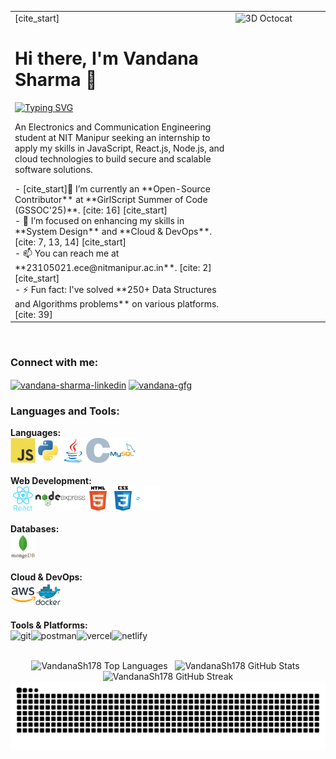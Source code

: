 <div align="center">
  </div>

<table width="100%">
  <tr>
    <td width="70%" valign="top">
      [cite_start]<h1 align="left">Hi there, I'm Vandana Sharma 👋 </h1>
      <p align="left">
        <a href="https://git.io/typing-svg"><img src="https://readme-typing-svg.demolab.com?font=Fira+Code&weight=600&size=25&pause=1000&color=00BFFF&width=435&lines=ECE+Student+at+NIT+Manipur;Full-Stack+Developer;Open-Source+Contributor;Problem+Solver" alt="Typing SVG" /></a>
      </p>
      <p align="left">
        An Electronics and Communication Engineering student at NIT Manipur seeking an internship to apply my skills in JavaScript, React.js, Node.js, and cloud technologies to build secure and scalable software solutions.
      </p>
      - [cite_start]🔭 I’m currently an **Open-Source Contributor** at **GirlScript Summer of Code (GSSOC'25)**. [cite: 16]
      [cite_start]<br>- 🌱 I’m focused on enhancing my skills in **System Design** and **Cloud & DevOps**. [cite: 7, 13, 14]
      [cite_start]<br>- 📫 You can reach me at **23105021.ece@nitmanipur.ac.in**. [cite: 2]
      [cite_start]<br>- ⚡ Fun fact: I've solved **250+ Data Structures and Algorithms problems** on various platforms. [cite: 39]
    </td>
    <td width="30%" valign="top">
      <img src="https://media.giphy.com/media/VbnUQpnihPSIgIXuZv/giphy.gif" alt="3D Octocat" width="100%">
    </td>
  </tr>
</table>

<br>

<h3 align="left">Connect with me:</h3>
<p align="left">
<a href="https://www.linkedin.com/in/vandana-sharma-2baba6205/" target="blank"><img align="center" src="https://raw.githubusercontent.com/rahuldkjain/github-profile-readme-generator/master/src/images/icons/Social/linked-in-alt.svg" alt="vandana-sharma-linkedin" height="30" width="40" /></a>
<a href="https://www.geeksforgeeks.org/user/striver178/" target="blank"><img align="center" src="https://raw.githubusercontent.com/rahuldkjain/github-profile-readme-generator/master/src/images/icons/Social/geeks-for-geeks.svg" alt="vandana-gfg" height="30" width="40" /></a>
</p>

<h3 align="left">Languages and Tools:</h3>
<p align="left">
    <strong>Languages:</strong><br>
    <img src="https://raw.githubusercontent.com/devicons/devicon/master/icons/javascript/javascript-original.svg" alt="javascript" width="40" height="40"/><img src="https://raw.githubusercontent.com/devicons/devicon/master/icons/python/python-original.svg" alt="python" width="40" height="40"/><img src="https://raw.githubusercontent.com/devicons/devicon/master/icons/java/java-original.svg" alt="java" width="40" height="40"/><img src="https://raw.githubusercontent.com/devicons/devicon/master/icons/c/c-original.svg" alt="c" width="40" height="40"/><img src="https://raw.githubusercontent.com/devicons/devicon/master/icons/mysql/mysql-original-wordmark.svg" alt="sql" width="40" height="40"/><br><br>
    <strong>Web Development:</strong><br>
    <img src="https://raw.githubusercontent.com/devicons/devicon/master/icons/react/react-original-wordmark.svg" alt="react" width="40" height="40"/><img src="https://raw.githubusercontent.com/devicons/devicon/master/icons/nodejs/nodejs-original-wordmark.svg" alt="nodejs" width="40" height="40"/><img src="https://raw.githubusercontent.com/devicons/devicon/master/icons/express/express-original-wordmark.svg" alt="express" width="40" height="40"/><img src="https://raw.githubusercontent.com/devicons/devicon/master/icons/html5/html5-original-wordmark.svg" alt="html5" width="40" height="40"/><img src="https://raw.githubusercontent.com/devicons/devicon/master/icons/css3/css3-original-wordmark.svg" alt="css3" width="40" height="40"/><img src="https://raw.githubusercontent.com/devicons/devicon/master/icons/tailwindcss/tailwindcss-original-wordmark.svg" alt="tailwind" width="40" height="40"/><br><br>
    <strong>Databases:</strong><br>
    <img src="https://raw.githubusercontent.com/devicons/devicon/master/icons/mongodb/mongodb-original-wordmark.svg" alt="mongodb" width="40" height="40"/><br><br>
    <strong>Cloud & DevOps:</strong><br>
    <img src="https://raw.githubusercontent.com/devicons/devicon/master/icons/amazonwebservices/amazonwebservices-original-wordmark.svg" alt="aws" width="40" height="40"/><img src="https://raw.githubusercontent.com/devicons/devicon/master/icons/docker/docker-original-wordmark.svg" alt="docker" width="40" height="40"/><br><br>
    <strong>Tools & Platforms:</strong><br>
    <img src="https://www.vectorlogo.zone/logos/git-scm/git-scm-icon.svg" alt="git" width="40" height="40"/><img src="https://www.vectorlogo.zone/logos/getpostman/getpostman-icon.svg" alt="postman" width="40" height="40"/><img src="https://www.vectorlogo.zone/logos/vercel/vercel-icon.svg" alt="vercel" width="40" height="40"/><img src="https://www.vectorlogo.zone/logos/netlify/netlify-icon.svg" alt="netlify" width="40" height="40"/></p>

<br>

<div align="center">
  <img src="https://github-readme-stats.vercel.app/api/top-langs?username=VandanaSh178&show_icons=true&locale=en&layout=compact&theme=radical" alt="VandanaSh178 Top Languages" />
  &nbsp;
  <img src="https://github-readme-stats.vercel.app/api?username=VandanaSh178&show_icons=true&locale=en&theme=radical" alt="VandanaSh178 GitHub Stats" />
  &nbsp;
  <img src="https://streak-stats.demolab.com/?user=VandanaSh178&theme=radical" alt="VandanaSh178 GitHub Streak" />
</div>

<div align="center">
  <img src="https://raw.githubusercontent.com/VandanaSh178/VandanaSh178/output/github-contribution-grid-snake.svg" alt="Snake animation">
</div>
